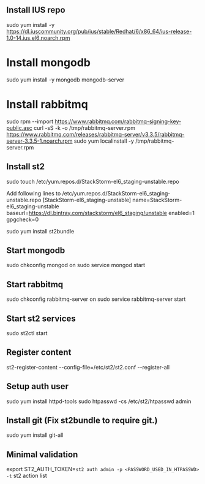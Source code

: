 ## Install IUS repo
sudo yum install -y https://dl.iuscommunity.org/pub/ius/stable/Redhat/6/x86_64/ius-release-1.0-14.ius.el6.noarch.rpm

# Install mongodb
sudo yum install -y mongodb mongodb-server

# Install rabbitmq
sudo rpm --import https://www.rabbitmq.com/rabbitmq-signing-key-public.asc
curl -sS -k -o /tmp/rabbitmq-server.rpm https://www.rabbitmq.com/releases/rabbitmq-server/v3.3.5/rabbitmq-server-3.3.5-1.noarch.rpm
sudo yum localinstall -y /tmp/rabbitmq-server.rpm

## Install st2
sudo touch /etc/yum.repos.d/StackStorm-el6_staging-unstable.repo

Add following lines to /etc/yum.repos.d/StackStorm-el6_staging-unstable.repo
[StackStorm-el6_staging-unstable]
name=StackStorm-el6_staging-unstable
baseurl=https://dl.bintray.com/stackstorm/el6_staging/unstable
enabled=1
gpgcheck=0

sudo yum install st2bundle


## Start mongodb
sudo chkconfig mongod on
sudo service mongod start

## Start rabbitmq
sudo chkconfig rabbitmq-server on
sudo service rabbitmq-server start

## Start st2 services
sudo st2ctl start

## Register content
st2-register-content --config-file=/etc/st2/st2.conf --register-all

## Setup auth user
sudo yum install httpd-tools
sudo htpasswd -cs /etc/st2/htpasswd admin

## Install git (Fix st2bundle to require git.)
sudo yum install git-all

## Minimal validation
export ST2_AUTH_TOKEN=`st2 auth admin -p <PASSWORD_USED_IN_HTPASSWD> -t`
st2 action list
